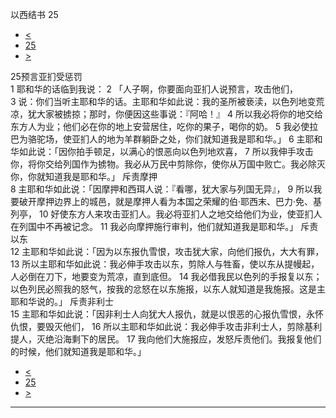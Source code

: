 ﻿





 以西结书 25




* [<](bible/EZK24.md)
* [25](bible/EZK.md)
* [>](bible/EZK26.md)



 
25预言亚扪受惩罚  
1 耶和华的话临到我说： 
2 「人子啊，你要面向亚扪人说预言，攻击他们， 
3 说：你们当听主耶和华的话。主耶和华如此说：我的圣所被亵渎，以色列地变荒凉，犹大家被掳掠；那时，你便因这些事说：『阿哈！』 
4 所以我必将你的地交给东方人为业；他们必在你的地上安营居住，吃你的果子，喝你的奶。 
5 我必使拉巴为骆驼场，使亚扪人的地为羊群躺卧之处，你们就知道我是耶和华。」 
6 主耶和华如此说：「因你拍手顿足，以满心的恨恶向以色列地欢喜， 
7 所以我伸手攻击你，将你交给列国作为掳物。我必从万民中剪除你，使你从万国中败亡。我必除灭你，你就知道我是耶和华。」 斥责摩押  
8 主耶和华如此说：「因摩押和西珥人说：『看哪，犹大家与列国无异』， 
9 所以我要破开摩押边界上的城邑，就是摩押人看为本国之荣耀的伯·耶西末、巴力·免、基列亭， 
10 好使东方人来攻击亚扪人。我必将亚扪人之地交给他们为业，使亚扪人在列国中不再被记念。 
11 我必向摩押施行审判，他们就知道我是耶和华。」 斥责以东  
12 主耶和华如此说：「因为以东报仇雪恨，攻击犹大家，向他们报仇，大大有罪， 
13 所以主耶和华如此说：我必伸手攻击以东，剪除人与牲畜，使以东从提幔起，人必倒在刀下，地要变为荒凉，直到底但。 
14 我必借我民以色列的手报复以东；以色列民必照我的怒气，按我的忿怒在以东施报，以东人就知道是我施报。这是主耶和华说的。」 斥责非利士  
15 主耶和华如此说：「因非利士人向犹大人报仇，就是以恨恶的心报仇雪恨，永怀仇恨，要毁灭他们， 
16 所以主耶和华如此说：我必伸手攻击非利士人，剪除基利提人，灭绝沿海剩下的居民。 
17 我向他们大施报应，发怒斥责他们。我报复他们的时候，他们就知道我是耶和华。」 
* [<](bible/EZK24.md)
* [25](bible/EZK.md)
* [>](bible/EZK26.md)





---










